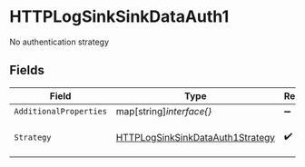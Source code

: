 # HTTPLogSinkSinkDataAuth1

No authentication strategy


## Fields

| Field                                                                                       | Type                                                                                        | Required                                                                                    | Description                                                                                 | Example                                                                                     |
| ------------------------------------------------------------------------------------------- | ------------------------------------------------------------------------------------------- | ------------------------------------------------------------------------------------------- | ------------------------------------------------------------------------------------------- | ------------------------------------------------------------------------------------------- |
| `AdditionalProperties`                                                                      | map[string]*interface{}*                                                                    | :heavy_minus_sign:                                                                          | N/A                                                                                         |                                                                                             |
| `Strategy`                                                                                  | [HTTPLogSinkSinkDataAuth1Strategy](../../models/shared/httplogsinksinkdataauth1strategy.md) | :heavy_check_mark:                                                                          | No authentication strategy                                                                  | none                                                                                        |